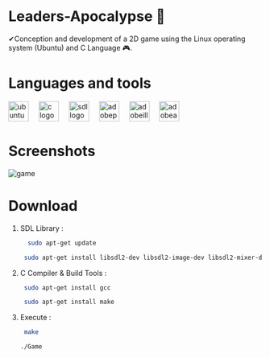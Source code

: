 # Leaders-Apocalypse 🧟​
✔Conception and development of a 2D game using the Linux operating system (Ubuntu) and C Language 🎮​. 
<br>
# Languages and tools


<div align="left">
  <img src="https://cdn.simpleicons.org/ubuntu/E95420" height="40" alt="ubuntu logo"  />
  <img width="12" />
  <img src="https://cdn.jsdelivr.net/gh/devicons/devicon/icons/c/c-original.svg" height="40" alt="c logo"  />
  <img width="12" />
  <img src="https://cdn.jsdelivr.net/gh/devicons/devicon/icons/sdl/sdl-original.svg" height="40" alt="sdl logo"  />
  <img width="12" />
  <img src="https://skillicons.dev/icons?i=ps" height="40" alt="adobephotoshop logo"  />
  <img width="12" />
  <img src="https://skillicons.dev/icons?i=ai" height="40" alt="adobeillustrator logo"  />
  <img width="12" />
  <img src="https://skillicons.dev/icons?i=ae" height="40" alt="adobeaftereffects logo"  />
</div>


# Screenshots

![game](https://github.com/user-attachments/assets/8f97823e-6808-4ca7-8bdf-dead10da4a9b)

# Download

1. SDL Library :

   ```bash
     sudo apt-get update
   ``````
   ```bash
    sudo apt-get install libsdl2-dev libsdl2-image-dev libsdl2-mixer-dev libsdl2-ttf-dev
   
2. C Compiler & Build Tools :

    ```bash
     sudo apt-get install gcc
   ``````
   ```bash
    sudo apt-get install make

3. Execute :
   
   ```bash
    make
   ``````
   ```bash
   ./Game

#

